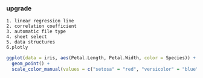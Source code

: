 ### upgrade 
    1. linear regression line
    2. correlation coefficient
    3. automatic file type
    4. sheet select
    5. data structures
    6.plotly


```r
ggplot(data = iris, aes(Petal.Length, Petal.Width, color = Species)) +
  geom_point() +
  scale_color_manual(values = c("setosa" = "red", "versicolor" = "blue", "virginica" = "yellow"))
```